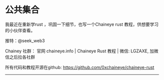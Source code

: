 # 公共集合

我最近在重新学rust ，巩固一下细节，也写一个Chaineye rust 教程，供想要学习的小伙伴查看。

推特：@seek_web3

Chainey 社群： 官网 chaineye.info | Chaineye Rust 教程 | 微信: LGZAXE, 加微信之后拉各社群

所有代码和教程开源在github: https://github.com/0xchaineye/chaineye-rust

-----------------------------------------------------------------------------------------------------------------------------------------------------------
